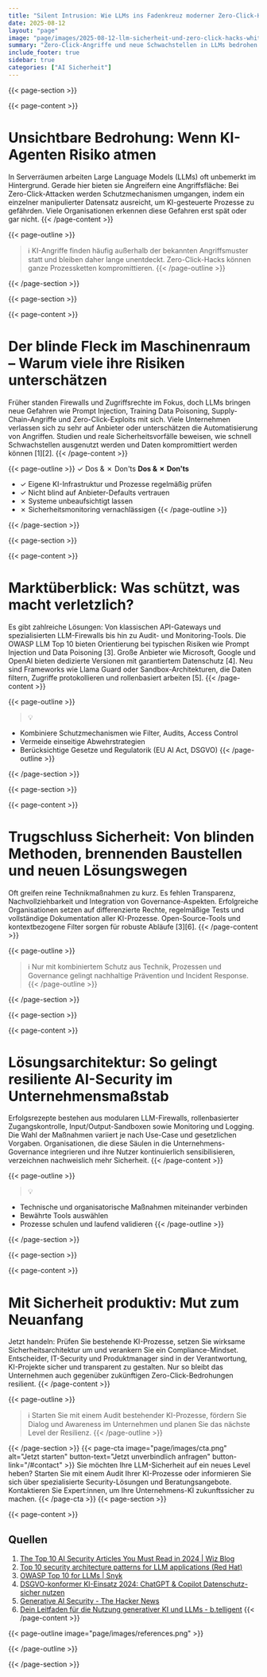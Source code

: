 ```yaml
---
title: "Silent Intrusion: Wie LLMs ins Fadenkreuz moderner Zero-Click-Hacks geraten"
date: 2025-08-12
layout: "page"
image: "page/images/2025-08-12-llm-sicherheit-und-zero-click-hacks-whitepaper/hero.jpg"
summary: "Zero-Click-Angriffe und neue Schwachstellen in LLMs bedrohen die Sicherheit operativer Unternehmensprozesse. Dieses Whitepaper zeigt Entscheider:innen und IT-Teams, wie sie KI-gestützte Abläufe resilient und datenschutzkonform gestalten können—fundiert, kritisch und praxisnah."
include_footer: true
sidebar: true
categories: ["AI Sicherheit"]
---
```


{{< page-section >}}

{{< page-content >}}
# Unsichtbare Bedrohung: Wenn KI-Agenten Risiko atmen

In Serverräumen arbeiten Large Language Models (LLMs) oft unbemerkt im Hintergrund. Gerade hier bieten sie Angreifern eine Angriffsfläche: Bei Zero-Click-Attacken werden Schutzmechanismen umgangen, indem ein einzelner manipulierter Datensatz ausreicht, um KI-gesteuerte Prozesse zu gefährden. Viele Organisationen erkennen diese Gefahren erst spät oder gar nicht.
{{< /page-content >}}

{{< page-outline >}}
> ℹ️ KI-Angriffe finden häufig außerhalb der bekannten Angriffsmuster statt und bleiben daher lange unentdeckt. Zero-Click-Hacks können ganze Prozessketten kompromittieren.
{{< /page-outline >}}

{{< /page-section >}}

{{< page-section >}}

{{< page-content >}}
# Der blinde Fleck im Maschinenraum – Warum viele ihre Risiken unterschätzen

Früher standen Firewalls und Zugriffsrechte im Fokus, doch LLMs bringen neue Gefahren wie Prompt Injection, Training Data Poisoning, Supply-Chain-Angriffe und Zero-Click-Exploits mit sich. Viele Unternehmen verlassen sich zu sehr auf Anbieter oder unterschätzen die Automatisierung von Angriffen. Studien und reale Sicherheitsvorfälle beweisen, wie schnell Schwachstellen ausgenutzt werden und Daten kompromittiert werden können [1][2].
{{< /page-content >}}

{{< page-outline >}}
✓ Dos & ✗ Don'ts
**Dos & ✗ Don'ts**
- ✓ Eigene KI-Infrastruktur und Prozesse regelmäßig prüfen
- ✓ Nicht blind auf Anbieter-Defaults vertrauen
- ✗ Systeme unbeaufsichtigt lassen
- ✗ Sicherheitsmonitoring vernachlässigen
{{< /page-outline >}}

{{< /page-section >}}

{{< page-section >}}

{{< page-content >}}
# Marktüberblick: Was schützt, was macht verletzlich?

Es gibt zahlreiche Lösungen: Von klassischen API-Gateways und spezialisierten LLM-Firewalls bis hin zu Audit- und Monitoring-Tools. Die OWASP LLM Top 10 bieten Orientierung bei typischen Risiken wie Prompt Injection und Data Poisoning [3]. Große Anbieter wie Microsoft, Google und OpenAI bieten dedizierte Versionen mit garantiertem Datenschutz [4]. Neu sind Frameworks wie Llama Guard oder Sandbox-Architekturen, die Daten filtern, Zugriffe protokollieren und rollenbasiert arbeiten [5].
{{< /page-content >}}

{{< page-outline >}}
> 💡
- Kombiniere Schutzmechanismen wie Filter, Audits, Access Control
- Vermeide einseitige Abwehrstrategien
- Berücksichtige Gesetze und Regulatorik (EU AI Act, DSGVO)
{{< /page-outline >}}

{{< /page-section >}}

{{< page-section >}}

{{< page-content >}}
# Trugschluss Sicherheit: Von blinden Methoden, brennenden Baustellen und neuen Lösungswegen

Oft greifen reine Technikmaßnahmen zu kurz. Es fehlen Transparenz, Nachvollziehbarkeit und Integration von Governance-Aspekten. Erfolgreiche Organisationen setzen auf differenzierte Rechte, regelmäßige Tests und vollständige Dokumentation aller KI-Prozesse. Open-Source-Tools und kontextbezogene Filter sorgen für robuste Abläufe [3][6].
{{< /page-content >}}

{{< page-outline >}}
> ℹ️
Nur mit kombiniertem Schutz aus Technik, Prozessen und Governance gelingt nachhaltige Prävention und Incident Response.
{{< /page-outline >}}

{{< /page-section >}}

{{< page-section >}}

{{< page-content >}}
# Lösungsarchitektur: So gelingt resiliente AI-Security im Unternehmensmaßstab

Erfolgsrezepte bestehen aus modularen LLM-Firewalls, rollenbasierter Zugangskontrolle, Input/Output-Sandboxen sowie Monitoring und Logging. Die Wahl der Maßnahmen variiert je nach Use-Case und gesetzlichen Vorgaben. Organisationen, die diese Säulen in die Unternehmens-Governance integrieren und ihre Nutzer kontinuierlich sensibilisieren, verzeichnen nachweislich mehr Sicherheit.
{{< /page-content >}}

{{< page-outline >}}
> 💡
- Technische und organisatorische Maßnahmen miteinander verbinden
- Bewährte Tools auswählen
- Prozesse schulen und laufend validieren
{{< /page-outline >}}

{{< /page-section >}}

{{< page-section >}}

{{< page-content >}}
# Mit Sicherheit produktiv: Mut zum Neuanfang

Jetzt handeln: Prüfen Sie bestehende KI-Prozesse, setzen Sie wirksame Sicherheitsarchitektur um und verankern Sie ein Compliance-Mindset. Entscheider, IT-Security und Produktmanager sind in der Verantwortung, KI-Projekte sicher und transparent zu gestalten. Nur so bleibt das Unternehmen auch gegenüber zukünftigen Zero-Click-Bedrohungen resilient.
{{< /page-content >}}

{{< page-outline >}}
> ℹ️
Starten Sie mit einem Audit bestehender KI-Prozesse, fördern Sie Dialog und Awareness im Unternehmen und planen Sie das nächste Level der Resilienz.
{{< /page-outline >}}

{{< /page-section >}}
{{< page-cta image="page/images/cta.png" alt="Jetzt starten" button-text="Jetzt unverbindlich anfragen" button-link="/#contact" >}}
Sie möchten Ihre LLM-Sicherheit auf ein neues Level heben? Starten Sie mit einem Audit Ihrer KI-Prozesse oder informieren Sie sich über spezialisierte Security-Lösungen und Beratungsangebote. Kontaktieren Sie Expert:innen, um Ihre Unternehmens-KI zukunftssicher zu machen.
{{< /page-cta >}}
{{< page-section >}}

{{< page-content >}}
## Quellen

1. [The Top 10 AI Security Articles You Must Read in 2024 | Wiz Blog](https://www.wiz.io/fr-fr/blog/top-10-ai-security-articles)  
2. [Top 10 security architecture patterns for LLM applications (Red Hat)](https://www.redhat.com/de/blog/top-10-security-architecture-patterns-llm-applications)  
3. [OWASP Top 10 for LLMs | Snyk](https://snyk.io/de/blog/addressing-risks-in-the-owasp-top-10-for-llms/)  
4. [DSGVO-konformer KI-Einsatz 2024: ChatGPT & Copilot Datenschutz-sicher nutzen](https://www.mytalents.ai/en/blog/datenschutz-ki)  
5. [Generative AI Security - The Hacker News](https://thehackernews.com/2024/03/generative-ai-security-secure-your.html?m=1)  
6. [Dein Leitfaden für die Nutzung generativer KI und LLMs - b.telligent](https://www.btelligent.com/blog/dein-leitfaden-fuer-die-nutzung-generativer-ki-und-llms/)
{{< /page-content >}}

{{< page-outline image="page/images/references.png" >}}

{{< /page-outline >}}

{{< /page-section >}}
